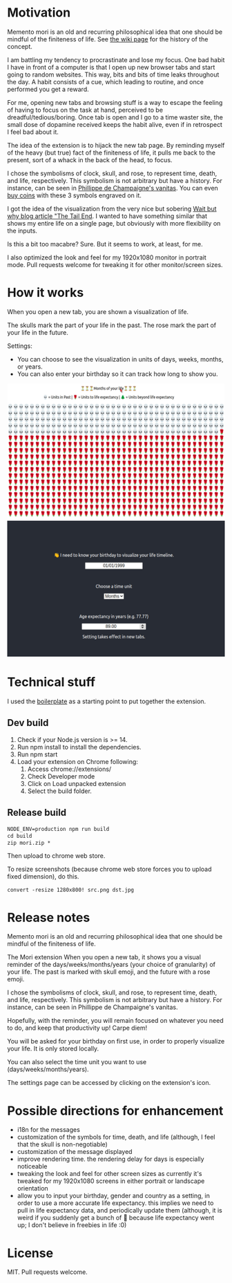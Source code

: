 # Motivation 

Memento mori is an old and recurring philosophical idea that one should be mindful of the finiteness of life. See [the wiki page](https://en.wikipedia.org/wiki/Memento_mori#History_of_the_concept) for the history of the concept. 

I am battling my tendency to procrastinate and lose my focus. One bad habit I have in front of a computer is that I open up new browser tabs and start going to random websites. This way, bits and bits of time leaks throughout the day. A habit consists of a cue, which leading to routine, and once performed you get a reward. 

For me, opening new tabs and browsing stuff is a way to escape the feeling of having to focus on the task at hand, perceived to be dreadful/tedious/boring. Once tab is open and I go to a time waster site, the small dose of dopamine received keeps the habit alive, even if in retrospect I feel bad about it. 

The idea of the extension is to hijack the new tab page. By reminding myself of the heavy (but true) fact of the finiteness of life, it pulls me back to the present, sort of a whack in the back of the head, to focus. 

I chose the symbolisms of clock, skull, and rose, to represent time, death, and life, respectively. This symbolism is not arbitrary but have a history. For instance, can be seen in [Phillippe de Champaigne's vanitas](https://commons.wikimedia.org/wiki/File:StillLifeWithASkull.jpg). You can even [buy coins](https://store.dailystoic.com/products/memento-mori) with these 3 symbols engraved on it. 

I got the idea of the visualization from the very nice but sobering [Wait but why blog article "The Tail End](https://waitbutwhy.com/2015/12/the-tail-end.html). I wanted to have something similar that shows my entire life on a single page, but obviously with more flexibility on the inputs. 

Is this a bit too macabre? Sure. But it seems to work, at least, for me. 

I also optimized the look and feel for my 1920x1080 monitor in portrait mode. Pull requests welcome for tweaking it for other monitor/screen sizes. 

# How it works 

When you open a new tab, you are shown a visualization of life. 

The skulls mark the part of your life in the past. The rose mark the part of your life in the future. 

Settings:
* You can choose to see the visualization in units of days, weeks, months, or years. 
* You can also enter your birthday so it can track how long to show you. 

![](./sc.jpg)
![](./settings.jpg)

# Technical stuff 

I used the [boilerplate](https://github.com/lxieyang/chrome-extension-boilerplate-react) as a starting point to put together the extension. 

## Dev build 

1. Check if your Node.js version is >= 14.
2. Run npm install to install the dependencies.
3. Run npm start
4. Load your extension on Chrome following:
    1. Access chrome://extensions/
    2. Check Developer mode
    3. Click on Load unpacked extension
    4. Select the build folder.

## Release build

```
NODE_ENV=production npm run build
cd build
zip mori.zip *
```
Then upload to chrome web store. 


To resize screenshots (because chrome web store forces you to upload fixed dimension), do this. 
```
convert -resize 1280x800! src.png dst.jpg
```

# Release notes 

Memento mori is an old and recurring philosophical idea that one should be mindful of the finiteness of life. 

The Mori extension 
When you open a new tab, it shows you a visual reminder of the days/weeks/months/years (your choice of granularity) of your life. The past is marked with skull emoji, and the future with a rose emoji. 

I chose the symbolisms of clock, skull, and rose, to represent time, death, and life, respectively. This symbolism is not arbitrary but have a history. For instance, can be seen in Phillippe de Champaigne's vanitas.

Hopefully, with the reminder, you will remain focused on whatever you need to do, and keep that productivity up! Carpe diem! 

You will be asked for your birthday on first use, in order to properly visualize your life. It is only stored locally. 

You can also select the time unit you want to use (days/weeks/months/years). 

The settings page can be accessed by clicking on the extension's icon. 

# Possible directions for enhancement 
* i18n for the messages
* customization of the symbols for time, death, and life (although, I feel that the skull is non-negotiable)
* customization of the message displayed
* improve rendering time. the rendering delay for days is especially noticeable
* tweaking the look and feel for other screen sizes as currently it's tweaked for my 1920x1080 screens in either portrait or landscape orientation
* allow you to input your birthday, gender and country as a setting, in order to use a more accurate life expectancy. this implies we need to pull in life expectancy data, and periodically update them (although, it is weird if you suddenly get a bunch of 🌹 because life expectancy went up; I don't believe in freebies in life :0)

# License 

MIT. Pull requests welcome. 